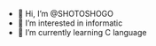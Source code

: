 - 👋 Hi, I’m @SHOTOSHOGO
- 👀 I’m interested in informatic
- 🌱 I’m currently learning C language 

<!---
SHOTOSHOGO/SHOTOSHOGO is a ✨ special ✨ repository because its `README.md` (this file) appears on your GitHub profile.
You can click the Preview link to take a look at your changes.
--->
